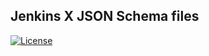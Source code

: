 ## Jenkins X JSON Schema files

[![License](https://img.shields.io/badge/License-Apache%202.0-blue.svg)](https://opensource.org/licenses/Apache-2.0)
